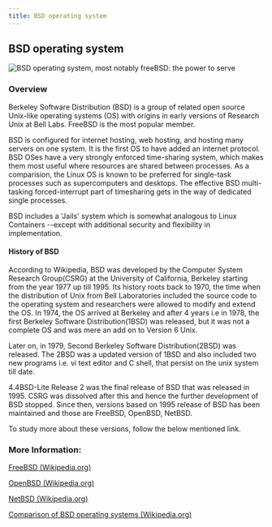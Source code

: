 ```yaml
---
title: BSD operating system
---
```

## BSD operating system

![BSD operating system, most notably freeBSD: the power to serve](https://www.freebsd.org/layout/images/logo-red.png)

### Overview

Berkeley Software Distribution (BSD) is a group of related open source Unix-like operating systems (OS) with origins in early versions of Research Unix at Bell Labs.
FreeBSD is the most popular member.

BSD is configured for internet hosting, web hosting, and hosting many servers on one system.
It is the first OS to have added an internet protocol.
BSD OSes have a very strongly enforced time-sharing system, which makes them most useful where resources are shared between processes.
As a comparision, the Linux OS is known to be preferred for single-task processes such as supercomputers and desktops.
The effective BSD multi-tasking forced-interrupt part of timesharing gets in the way of dedicated single processes.

BSD includes a 'Jails' system which is somewhat analogous to Linux Containers --except with additional security and flexibility in implementation.

#### History of BSD

According to Wikipedia, BSD was developed by the Computer System Research Group(CSRG) at the University of California, Berkeley starting from the year 1977 up till 1995. Its history roots back to 1970, the time when the distribution of Unix from Bell Laboratories included the source code to the operating system and researchers were allowed to modify and extend the OS. In 1974, the OS arrived at Berkeley and after 4 years i.e in 1978, the first Berkeley Software Distribution(1BSD) was released, but it was not a complete OS and was mere an add on to Version 6 Unix.

Later on, in 1979, Second Berkeley Software Distribution(2BSD) was released. The 2BSD was a updated version of 1BSD and also included two new programs i.e. vi text editor and C shell, that persist on the unix system till date.

4.4BSD-Lite Release 2 was the final release of BSD that was released in 1995. CSRG was dissolved after this and hence the further development of BSD stopped. Since then, versions based on 1995 release of BSD has been maintained and those are FreeBSD, OpenBSD, NetBSD.

To study more about these versions, follow the below mentioned link.

### More Information:

[FreeBSD (Wikipedia.org)](https://en.wikipedia.org/wiki/FreeBSD)

[OpenBSD (Wikipedia.org)](https://en.wikipedia.org/wiki/OpenBSD)

[NetBSD (Wikipedia.org)](https://en.wikipedia.org/wiki/NetBSD)

[Comparison of BSD operating systems (Wikipedia.org)](https://en.wikipedia.org/wiki/Comparison_of_BSD_operating_systems)

